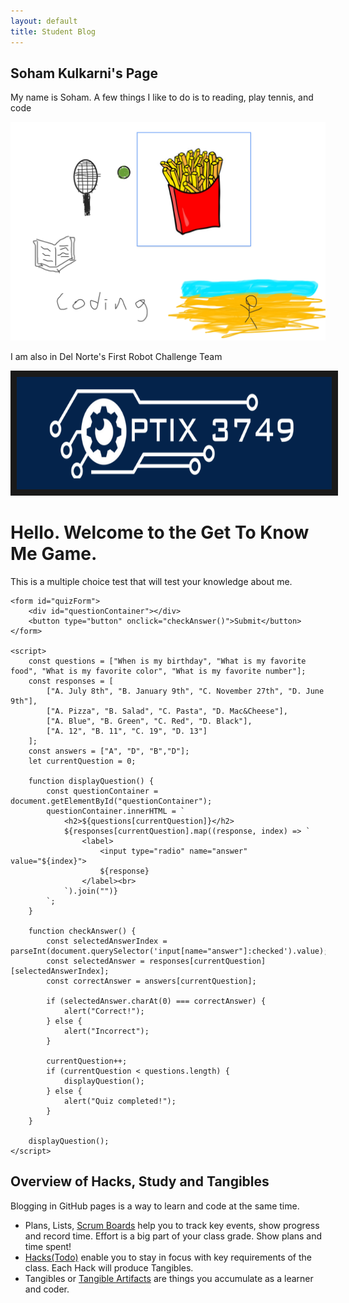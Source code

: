 ```yaml
---
layout: default
title: Student Blog
---
```



## Soham Kulkarni's Page 
My name is Soham. A few things I like to do is to reading, play tennis, and code

![](images/about_me_picture_csp.png)


I am also in Del Norte's First Robot Challenge Team

<a href="https://www.youtube.com/watch?v=2btqIQ9Paug" target="_blank"><img src="images/optix_logo.png" 
alt="Optix 3749 Video" width="570" height="180" border="10" /></a>


<html>
<head>
    <title>Get To Know Me Game</title>
</head>
<body>
    <h1>Hello. Welcome to the Get To Know Me Game.</h1>
    <p>This is a multiple choice test that will test your knowledge about me.</p>

    <form id="quizForm">
        <div id="questionContainer"></div>
        <button type="button" onclick="checkAnswer()">Submit</button>
    </form>

    <script>
        const questions = ["When is my birthday", "What is my favorite food", "What is my favorite color", "What is my favorite number"];
        const responses = [
            ["A. July 8th", "B. January 9th", "C. November 27th", "D. June 9th"],
            ["A. Pizza", "B. Salad", "C. Pasta", "D. Mac&Cheese"],
            ["A. Blue", "B. Green", "C. Red", "D. Black"],
            ["A. 12", "B. 11", "C. 19", "D. 13"]
        ];
        const answers = ["A", "D", "B","D"];
        let currentQuestion = 0;

        function displayQuestion() {
            const questionContainer = document.getElementById("questionContainer");
            questionContainer.innerHTML = `
                <h2>${questions[currentQuestion]}</h2>
                ${responses[currentQuestion].map((response, index) => `
                    <label>
                        <input type="radio" name="answer" value="${index}">
                        ${response}
                    </label><br>
                `).join("")}
            `;
        }

        function checkAnswer() {
            const selectedAnswerIndex = parseInt(document.querySelector('input[name="answer"]:checked').value);
            const selectedAnswer = responses[currentQuestion][selectedAnswerIndex];
            const correctAnswer = answers[currentQuestion];

            if (selectedAnswer.charAt(0) === correctAnswer) {
                alert("Correct!");
            } else {
                alert("Incorrect");
            }

            currentQuestion++;
            if (currentQuestion < questions.length) {
                displayQuestion();
            } else {
                alert("Quiz completed!");
            }
        }

        displayQuestion();
    </script>
</body>
</html>


## Overview of Hacks, Study and Tangibles


Blogging in GitHub pages is a way to learn and code at the same time. 

- Plans, Lists, [Scrum Boards](https://clickup.com/blog/scrum-board/) help you to track key events, show progress and record time.  Effort is a big part of your class grade.  Show plans and time spent!
- [Hacks(Todo)](https://levelup.gitconnected.com/six-ultimate-daily-hacks-for-every-programmer-60f5f10feae) enable you to stay in focus with key requirements of the class.  Each Hack will produce Tangibles.
- Tangibles or [Tangible Artifacts](https://en.wikipedia.org/wiki/Artifact_(software_development)) are things you accumulate as a learner and coder. 
